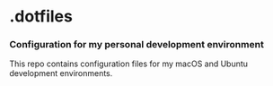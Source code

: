 # .dotfiles

### Configuration for my personal development environment

This repo contains configuration files for my macOS and Ubuntu development environments.
